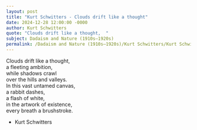 ```yaml
---
layout: post
title: "Kurt Schwitters - Clouds drift like a thought"
date: 2024-12-28 12:00:00 -0000
author: Kurt Schwitters
quote: "Clouds drift like a thought,  "
subject: Dadaism and Nature (1910s–1920s)
permalink: /Dadaism and Nature (1910s–1920s)/Kurt Schwitters/Kurt Schwitters - Clouds drift like a thought
---
```


Clouds drift like a thought,  
a fleeting ambition,  
while shadows crawl  
over the hills and valleys.  
In this vast untamed canvas,  
a rabbit dashes,  
a flash of white,  
in the artwork of existence,  
every breath a brushstroke.

- Kurt Schwitters
